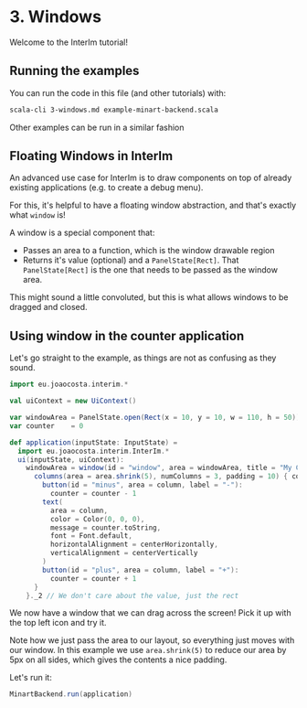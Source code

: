 # 3. Windows

Welcome to the InterIm tutorial!

## Running the examples

You can run the code in this file (and other tutorials) with:

```bash
scala-cli 3-windows.md example-minart-backend.scala
```

Other examples can be run in a similar fashion

## Floating Windows in InterIm

An advanced use case for InterIm is to draw components on top of already existing applications (e.g. to create a debug
menu).

For this, it's helpful to have a floating window abstraction, and that's exactly what `window` is!

A window is a special component that:
  - Passes an area to a function, which is the window drawable region
  - Returns it's value (optional) and a `PanelState[Rect]`. That `PanelState[Rect]` is the one that needs to be passed as the window area.

This might sound a little convoluted, but this is what allows windows to be dragged and closed.

## Using window in the counter application

Let's go straight to the example, as things are not as confusing as they sound.

```scala
import eu.joaocosta.interim.*

val uiContext = new UiContext()

var windowArea = PanelState.open(Rect(x = 10, y = 10, w = 110, h = 50))
var counter    = 0

def application(inputState: InputState) =
  import eu.joaocosta.interim.InterIm.*
  ui(inputState, uiContext):
    windowArea = window(id = "window", area = windowArea, title = "My Counter", movable = true, closable = false) { area =>
      columns(area = area.shrink(5), numColumns = 3, padding = 10) { column =>
        button(id = "minus", area = column, label = "-"):
          counter = counter - 1
        text(
          area = column,
          color = Color(0, 0, 0),
          message = counter.toString,
          font = Font.default,
          horizontalAlignment = centerHorizontally,
          verticalAlignment = centerVertically
        )
        button(id = "plus", area = column, label = "+"):
          counter = counter + 1
      }
    }._2 // We don't care about the value, just the rect
```

We now have a window that we can drag across the screen! Pick it up with the top left icon and try it.

Note how we just pass the area to our layout, so everything just moves with our window.
In this example we use `area.shrink(5)` to reduce our area by 5px on all sides, which gives the contents a nice padding.

Let's run it:

```scala
MinartBackend.run(application)
```
